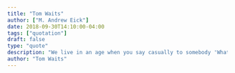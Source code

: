 ```yaml
---
title: "Tom Waits"
author: ["M. Andrew Eick"]
date: 2018-09-30T14:10:00-04:00
tags: ["quotation"]
draft: false
type: "quote"
description: "We live in an age when you say casually to somebody 'What's the story on that?' and they can run to the computer and tell you within five seconds. That's fine, but sometimes I’d just as soon continue wondering. We have a deficit of wonder right now."
author: "Tom Waits"
---
```

